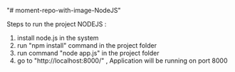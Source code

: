 
"# moment-repo-with-image-NodeJS" 


Steps to run the project NODEJS :

1. install node.js in the system
2. run "npm install" command in the project folder
3. run command "node app.js" in the project folder
4. go to "http://localhost:8000/" , Application will be running on port 8000
